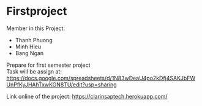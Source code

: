 # Firstproject

Member in this Project:
- Thanh Phuong
- Minh Hieu
- Bang Ngan

Prepare for first semester project <br>
Task will be assign at: <a> https://docs.google.com/spreadsheets/d/1N83wDeaU4po2kDfj4SAKJbFWUnPfKyJHAhTxwKGN8TU/edit?usp=sharing </a>

Link online of the project:
https://clarinsaptech.herokuapp.com/

